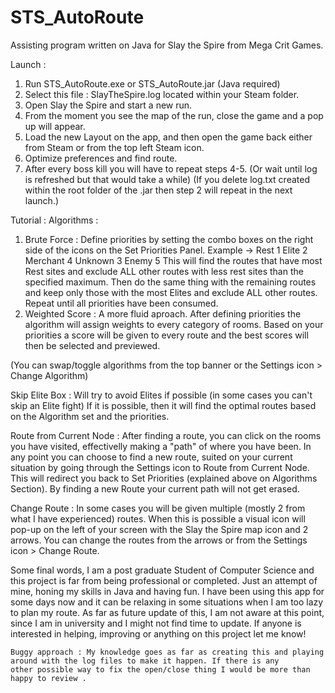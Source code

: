 # STS_AutoRoute
Assisting program written on Java for Slay the Spire from Mega Crit Games. 

Launch : 
1. Run STS_AutoRoute.exe or STS_AutoRoute.jar (Java required)
2. Select this file : SlayTheSpire.log located within your Steam folder.
3. Open Slay the Spire and start a new run.
4. From the moment you see the map of the run, close the game and a pop up will appear.
5. Load the new Layout on the app, and then open the game back either from Steam or from the top left Steam icon.
6. Optimize preferences and find route.
7. After every boss kill you will have to repeat steps 4-5. (Or wait until log is refreshed but that would take a while)
(If you delete log.txt created within the root folder of the .jar then step 2 will repeat in the next launch.)

Tutorial : 
  Algorithms : 
  1. Brute Force :
     Define priorities by setting the combo boxes on the right side of the icons on the Set Priorities Panel.
     Example -> Rest 1
                Elite 2
                Merchant 4
                Unknown 3
                Enemy 5
     This will find the routes that have most Rest sites and exclude ALL other routes with less rest sites than the specified maximum.
     Then do the same thing with the remaining routes and keep only those with the most Elites and exclude ALL other routes.
     Repeat until all priorities have been consumed.
  2. Weighted Score :
     A more fluid aproach. After defining priorities the algorithm will assign weights to every category of rooms.
     Based on your priorities a score will be given to every route and the best scores will then be selected and previewed.
     
 (You can swap/toggle algorithms from the top banner or the Settings icon > Change Algorithm)
  
  Skip Elite Box : 
  Will try to avoid Elites if possible (in some cases you can't skip an Elite fight)
  If it is possible, then it will find the optimal routes based on the Algorithm set and the priorities.
  
  Route from Current Node :
  After finding a route, you can click on the rooms you have visited, effectivelly making a "path" of where you have been.
  In any point you can choose to find a new route, suited on your current situation by going through the Settings icon to Route 
  from Current Node. This will redirect you back to Set Priorities (explained above on Algorithms Section). By finding a new Route 
  your current path will not get erased.
  
  Change Route :
  In some cases you will be given multiple (mostly 2 from what I have experienced) routes. When this is possible a visual icon will 
  pop-up on the left of your screen with the Slay the Spire map icon and 2 arrows. You can change the routes from the arrows or from the
  Settings icon > Change Route.
  
  Some final words,
    I am a post graduate Student of Computer Science and this project is far from being professional or completed. Just an attempt of
    mine, honing my skills in Java and having fun. I have been using this app for some days now and it can be relaxing in some
    situations when I am too lazy to plan my route. As far as future update of this, I am not aware at this point, since I am in 
    university and I might not find time to update. If anyone is interested in helping, improving or anything on this project let me
    know!
    
    Buggy approach : My knowledge goes as far as creating this and playing around with the log files to make it happen. If there is any
    other possible way to fix the open/close thing I would be more than happy to review .
   
